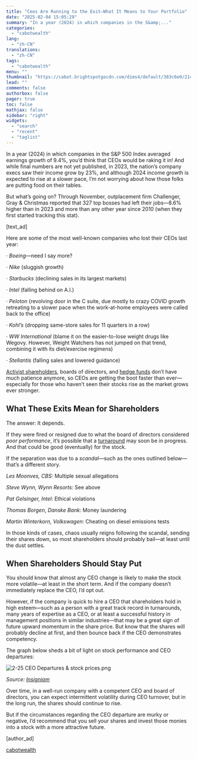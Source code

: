 ```yaml
---
title: "Ceos Are Running to the Exit—What It Means to Your Portfolio"
date: "2025-02-04 15:05:29"
summary: "In a year (2024) in which companies in the S&amp;..."
categories:
  - "cabotwealth"
lang:
  - "zh-CN"
translations:
  - "zh-CN"
tags:
  - "cabotwealth"
menu: ""
thumbnail: "https://cabot.brightspotgocdn.com/dims4/default/383c6e0/2147483647/strip/true/crop/3409x2576+227+0/resize/90x68!/quality/90/?url=https%3A%2F%2Fk2-prod-cabot.s3.us-east-1.amazonaws.com%2Fbrightspot%2F3a%2F72%2F6ad7042d40e0aee2b4320c35d1d2%2Fistock-1289182598.jpg"
lead: ""
comments: false
authorbox: false
pager: true
toc: false
mathjax: false
sidebar: "right"
widgets:
  - "search"
  - "recent"
  - "taglist"
---
```


In a year (2024) in which companies in the S&P 500 Index averaged earnings growth of 9.4%, you’d think that CEOs would be raking it in! And while final numbers are not yet published, in 2023, the nation’s company execs saw their income grow by 23%, and although 2024 income growth is expected to rise at a slower pace, I’m not worrying about how those folks are putting food on their tables.

But what’s going on? Through November, outplacement firm Challenger, Gray & Christmas reported that 327 top bosses had left their jobs—8.6% higher than in 2023 and more than any other year since 2010 (when they first started tracking this stat).

[text\_ad]

Here are some of the most well-known companies who lost their CEOs last year:

· *Boeing*—need I say more?

· *Nike* (sluggish growth)

· *Starbucks* (declining sales in its largest markets)

· *Intel* (falling behind on A.I.)

· *Peloton* (revolving door in the C suite, due mostly to crazy COVID growth retreating to a slower pace when the work-at-home employees were called back to the office)

· *Kohl’s* (dropping same-store sales for 11 quarters in a row)

· *WW International* (blame it on the easier-to-lose weight drugs like Wegovy. However, Weight Watchers has not jumped on that trend, combining it with its diet/exercise regimens)

· *Stellantis* (falling sales and lowered guidance)

[Activist shareholders](https://www.cabotwealth.com/daily/value-stocks/shareholder-activism-should-benefit-these-stocks), boards of directors, and [hedge funds](https://www.cabotwealth.com/daily/options-trading/hedge-funds-job-make-money-not-friends) don’t have much patience anymore, so CEOs are getting the boot faster than ever—especially for those who haven’t seen their stocks rise as the market grows ever stronger.

What These Exits Mean for Shareholders
--------------------------------------

The answer: It depends.

If they were fired or resigned due to what the board of directors considered *poor performance*, it’s possible that a [turnaround](https://www.cabotwealth.com/daily/value-stocks/find-turnaround-stocks) may soon be in progress. And that could be good (eventually) for the stock.

If the separation was due to a *scandal*—such as the ones outlined below—that’s a different story.

*Les Moonves, CBS:* Multiple sexual allegations

*Steve Wynn, Wynn Resorts:* See above

*Pat Gelsinger, Intel*: Ethical violations

*Thomas Borgen*, *Danske Bank*: Money laundering

*Martin Winterkorn, Volkswagen*: Cheating on diesel emissions tests

In those kinds of cases, chaos usually reigns following the scandal, sending their shares down, so most shareholders should probably bail—at least until the dust settles.

When Shareholders Should Stay Put
---------------------------------

You should know that almost any CEO change is likely to make the stock more volatile—at least in the short term. And if the company doesn’t immediately replace the CEO, I’d opt out.

However, if the company is quick to hire a CEO that shareholders hold in high esteem—such as a person with a great track record in turnarounds, many years of expertise as a CEO, or at least a successful history in management positions in similar industries—that may be a great sign of future upward momentum in the share price. But know that the shares will probably decline at first, and then bounce back if the CEO demonstrates competency.

The graph below sheds a bit of light on stock performance and CEO departures:




![2-25 CEO Departures & stock prices.png](https://cabot.brightspotgocdn.com/dims4/default/7cbd1ea/2147483647/strip/true/crop/1024x719+0+0/resize/464x326!/quality/90/?url=https%3A%2F%2Fk2-prod-cabot.s3.us-east-1.amazonaws.com%2Fbrightspot%2F94%2Fde%2F177c13ed45bcb2dfe32a48dc0503%2F2-25-ceo-departures-stock-prices.png)



*Source:* [*Insigniam*](https://insigniam.com/stock-value-shockwave/)

Over time, in a well-run company with a competent CEO and board of directors, you can expect intermittent volatility during CEO turnover, but in the long run, the shares should continue to rise.

But if the circumstances regarding the CEO departure are murky or negative, I’d recommend that you sell your shares and invest those monies into a stock with a more attractive future.

[author\_ad]

[cabotwealth](https://www.cabotwealth.com/daily/stock-market/ceos-running-to-the-exit-what-it-means-portfolio)
